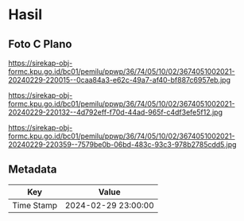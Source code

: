 # Hasil

## Foto C Plano

https://sirekap-obj-formc.kpu.go.id/bc01/pemilu/ppwp/36/74/05/10/02/3674051002021-20240229-220015--0caa84a3-e62c-49a7-af40-bf887c6957eb.jpg

https://sirekap-obj-formc.kpu.go.id/bc01/pemilu/ppwp/36/74/05/10/02/3674051002021-20240229-220132--4d792eff-f70d-44ad-965f-c4df3efe5f12.jpg

https://sirekap-obj-formc.kpu.go.id/bc01/pemilu/ppwp/36/74/05/10/02/3674051002021-20240229-220359--7579be0b-06bd-483c-93c3-978b2785cdd5.jpg


## Metadata

| Key        | Value               |
| ---------- | ------------------- |
| Time Stamp | 2024-02-29 23:00:00 |



